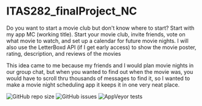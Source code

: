 # ITAS282_finalProject_NC

  Do you want to start a movie club but don't know where to start? Start with my app MC
(working title). Start your movie club, invite friends, vote on what movie to watch, and set up a calendar for future movie nights. I will also use the LetterBoxd API (if I get early access) to show the movie poster, rating, description, and reviews of the movies

  This idea came to me because my friends and I would plan movie nights in our group
chat, but when you wanted to find out when the movie was, you would have to scroll thru thousands of messages to find it, so I wanted to make a movie night scheduling app it keeps it in one very neat place. 

![GitHub repo size](https://img.shields.io/github/repo-size/Ncorbet19/ITAS282_finalProject_NC)
![GitHub issues](https://img.shields.io/github/issues/Ncorbet19/ITAS282_finalProject_NC)
![AppVeyor tests](https://img.shields.io/github/actions/Ncorbet19/ITAS282_finalProject_NC)
